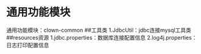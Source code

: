 # 通用功能模块
通用功能模块：clown-common
##工具类
1.JdbcUtil：jdbc连接mysql工具类
##resources资源
1.jdbc.properties：数据库连接配置信息
2.log4j.properties：日志打印配置信息


